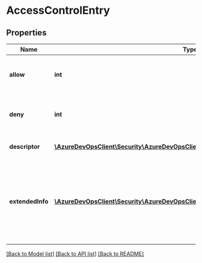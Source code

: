 # AccessControlEntry

## Properties
Name | Type | Description | Notes
------------ | ------------- | ------------- | -------------
**allow** | **int** | The set of permission bits that represent the actions that the associated descriptor is allowed to perform. | [optional] 
**deny** | **int** | The set of permission bits that represent the actions that the associated descriptor is not allowed to perform. | [optional] 
**descriptor** | [**\AzureDevOpsClient\Security\AzureDevOpsClient\Security\Model\IdentityDescriptor**](IdentityDescriptor.md) | The descriptor for the user this AccessControlEntry applies to. | [optional] 
**extendedInfo** | [**\AzureDevOpsClient\Security\AzureDevOpsClient\Security\Model\AceExtendedInformation**](AceExtendedInformation.md) | This value, when set, reports the inherited and effective information for the associated descriptor. This value is only set on AccessControlEntries returned by the QueryAccessControlList(s) call when its includeExtendedInfo parameter is set to true. | [optional] 

[[Back to Model list]](../README.md#documentation-for-models) [[Back to API list]](../README.md#documentation-for-api-endpoints) [[Back to README]](../README.md)


